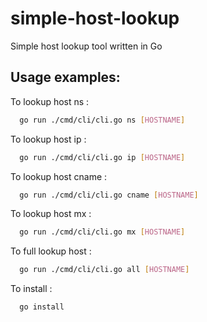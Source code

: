 # simple-host-lookup
Simple host lookup tool written in Go

## Usage examples:

To lookup host ns :
```bash
  go run ./cmd/cli/cli.go ns [HOSTNAME]
  ```

To lookup host ip :
```bash
  go run ./cmd/cli/cli.go ip [HOSTNAME]
  ```

To lookup host cname :
```bash
  go run ./cmd/cli/cli.go cname [HOSTNAME]
  ```

To lookup host mx :
```bash
  go run ./cmd/cli/cli.go mx [HOSTNAME]
  ```

To full lookup host :
```bash
  go run ./cmd/cli/cli.go all [HOSTNAME]
  ```

To install :
```bash
  go install
  ```



